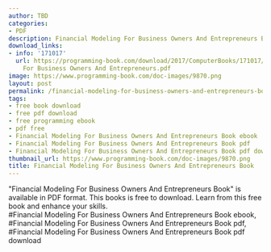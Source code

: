 ```yaml
---
author: TBD
categories:
- PDF
description: Financial Modeling For Business Owners And Entrepreneurs Book
download_links:
- info: '171017'
  url: https://programming-book.com/download/2017/ComputerBooks/171017/Financial Modeling
    For Business Owners And Entrepreneurs.pdf
image: https://www.programming-book.com/doc-images/9870.png
layout: post
permalink: /financial-modeling-for-business-owners-and-entrepreneurs-book.html
tags:
- free book download
- free pdf download
- free programming ebook
- pdf free
- Financial Modeling For Business Owners And Entrepreneurs Book ebook
- Financial Modeling For Business Owners And Entrepreneurs Book pdf
- Financial Modeling For Business Owners And Entrepreneurs Book pdf download
thumbnail_url: https://www.programming-book.com/doc-images/9870.png
title: Financial Modeling For Business Owners And Entrepreneurs Book
---
```


 
<div class="item-desc text-justify">
  "Financial Modeling For Business Owners And Entrepreneurs Book" is available in PDF format. This books is free to download. Learn from this free book and enhance your skills.
  <br>
  #Financial Modeling For Business Owners And Entrepreneurs Book ebook, #Financial Modeling For Business Owners And Entrepreneurs Book pdf, #Financial Modeling For Business Owners And Entrepreneurs Book pdf download
</div>
